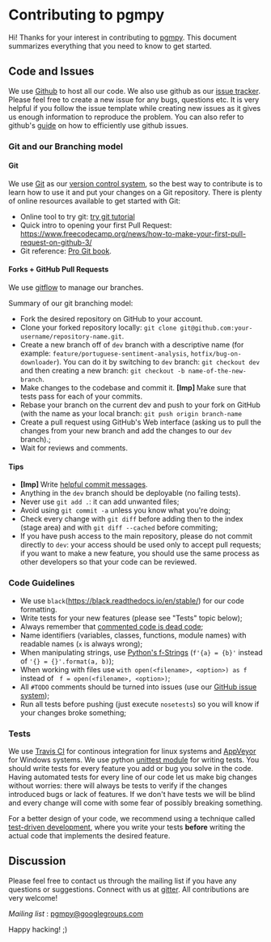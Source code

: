 # Contributing to pgmpy

Hi! Thanks for your interest in contributing to [pgmpy](https://pgmpy.org). This
document summarizes everything that you need to know to get started.

## Code and Issues

We use [Github](https://github.com/pgmpy/pgmpy) to host all our code. We also use github
as our [issue tracker](https://github.com/pgmpy/pgmpy/issues). Please feel free to
create a new issue for any bugs, questions etc. It is very helpful if you follow the
issue template while creating new issues as it gives us enough information to reproduce
the problem. You can also refer to github's
[guide](https://guides.github.com/features/issues/) on how to efficiently use github
issues.

### Git and our Branching model

#### Git

We use [Git](http://git-scm.com/) as our [version control
system](http://en.wikipedia.org/wiki/Revision_control), so the best way to contribute is
to learn how to use it and put your changes on a Git repository. There is plenty of
online resources available to get started with Git:
- Online tool to try git: [try git
  tutorial](https://try.github.io/levels/1/challenges/1)
- Quick intro to opening your first Pull Request:
  https://www.freecodecamp.org/news/how-to-make-your-first-pull-request-on-github-3/
- Git reference: [Pro Git book](http://git-scm.com/book/).

#### Forks + GitHub Pull Requests

We use [gitflow](http://nvie.com/posts/a-successful-git-branching-model/) to manage our
branches.

Summary of our git branching model:
- Fork the desired repository on GitHub to your account.
- Clone your forked repository locally: `git clone git@github.com:your-username/repository-name.git`.
- Create a new branch off of `dev` branch with a descriptive name (for example:
  `feature/portuguese-sentiment-analysis`, `hotfix/bug-on-downloader`). You can
  do it by switching to `dev` branch: `git checkout dev` and then
  creating a new branch: `git checkout -b name-of-the-new-branch`.
- Make changes to the codebase and commit it. <b> [Imp] </b> Make sure that tests pass for each of your commits.
- Rebase your branch on the current dev and push to your fork on GitHub (with the name as your local branch:
  `git push origin branch-name`
- Create a pull request using GitHub's Web interface (asking us to pull the
  changes from your new branch and add the changes to our `dev` branch).;
- Wait for reviews and comments.


#### Tips

- <b> [Imp] </b>  Write [helpful commit
  messages](http://robots.thoughtbot.com/5-useful-tips-for-a-better-commit-message).
- Anything in the `dev` branch should be deployable (no failing tests).
- Never use `git add .`: it can add unwanted files;
- Avoid using `git commit -a` unless you know what you're doing;
- Check every change with `git diff` before adding then to the index (stage
  area) and with `git diff --cached` before commiting;
- If you have push access to the main repository, please do not commit directly
  to `dev`: your access should be used only to accept pull requests; if you
  want to make a new feature, you should use the same process as other
  developers so that your code can be reviewed.


### Code Guidelines

- We use `black`(https://black.readthedocs.io/en/stable/) for our code formatting.
- Write tests for your new features (please see "Tests" topic below);
- Always remember that [commented code is dead
  code](http://www.codinghorror.com/blog/2008/07/coding-without-comments.html);
- Name identifiers (variables, classes, functions, module names) with readable
  names (`x` is always wrong);
- When manipulating strings, use [Python's f-Strings](https://realpython.com/python-f-strings/)
  (`f'{a} = {b}'` instead of `'{} = {}'.format(a, b)`);
- When working with files use `with open(<filename>, <option>) as f` instead of
  ` f = open(<filename>, <option>)`;
- All `#TODO` comments should be turned into issues (use our
  [GitHub issue system](https://github.com/pgmpy/pgmpy/issues));
- Run all tests before pushing (just execute `nosetests`) so you will know if your
  changes broke something;

### Tests

We use [Travis CI](https://travis-ci.org/) for continous integration for linux systems
and [AppVeyor](https://www.appveyor.com/) for Windows systems.  We use python [unittest
module](https://docs.python.org/2/library/unittest.html) for writing tests.  You should
write tests for every feature you add or bug you solve in the code.  Having automated
tests for every line of our code let us make big changes without worries: there will
always be tests to verify if the changes introduced bugs or lack of features. If we
don't have tests we will be blind and every change will come with some fear of possibly
breaking something.

For a better design of your code, we recommend using a technique called [test-driven
development](https://en.wikipedia.org/wiki/Test-driven_development), where you write
your tests **before** writing the actual code that implements the desired feature.


## Discussion

Please feel free to contact us through the mailing list if you have any questions or
suggestions. Connect with us at [gitter](https://gitter.im/pgmpy/pgmpy).  All
contributions are very welcome!

*Mailing list* : pgmpy@googlegroups.com

Happy hacking! ;)
